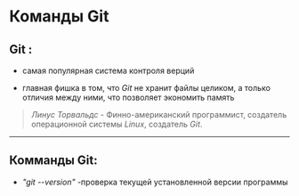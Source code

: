 # Команды Git

## Git : ##
* самая популярная система контроля верций 

* главная фишка в том, что *Git* не хранит файлы целиком, а только отличия между ними, что позволяет экономить память

>  *Линус Торвальдс -*  Финно-американский программист, создатель операционной системы *Linux*, создатель *Git*.
________

## Комманды Git: ##

* *"git --version"* -проверка текущей установленной версии программы
